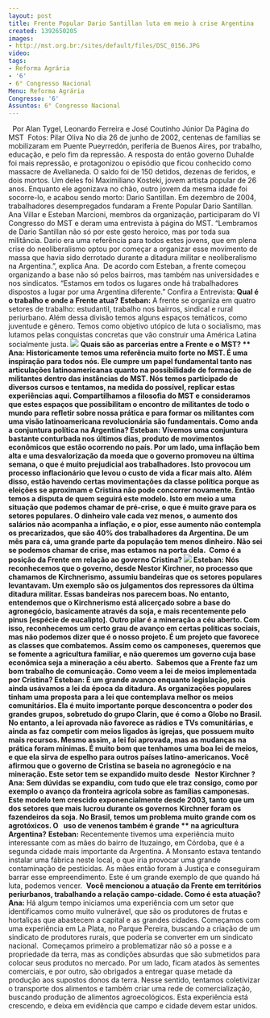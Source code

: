 ```yaml
---
layout: post
title: Frente Popular Dario Santillan luta em meio à crise Argentina
created: 1392650205
images:
- http://mst.org.br:/sites/default/files/DSC_0156.JPG
video: 
tags:
- Reforma Agrária
- '6'
- 6° Congresso Nacional
Menu: Reforma Agrária
Congresso: '6'
Assuntos: 6° Congresso Nacional
---
```



 
Por Alan Tygel, Leonardo Ferreira e José Coutinho Júnior
Da Página do MST 
Fotos: Pilar Oliva
No dia 26 de junho de 2002, centenas de famílias se mobilizaram em Puente Pueyrredón, periferia de Buenos Aires, por trabalho, educação, e pelo fim da repressão.
A resposta do então governo Duhalde foi mais repressão, e protagonizou o episódio que ficou conhecido como massacre de Avellaneda. O saldo foi de 150 detidos, dezenas de feridos, e dois mortos.
Um deles foi Maximiliano Kosteki, jovem artista popular de 26 anos. Enquanto ele agonizava no chão, outro jovem da mesma idade foi socorre-lo, e acabou sendo morto: Dario Santillan.
Em dezembro de 2004, trabalhadores desempregados fundaram a Frente Popular Dario Santillan. Ana Villar e Esteban Marcioni, membros da organização, participaram do VI Congresso do MST e deram uma entrevista à página do MST.
“Lembramos de Dario Santillan não só por este gesto heroico, mas por toda sua militância. Dario era uma referência para todos estes jovens, que em plena crise do neoliberalismo optou por começar a organizar esse movimento de massa que havia sido derrotado durante a ditadura militar e neoliberalismo na Argentina.”, explica Ana. 
De acordo com Esteban, a frente começou organizando a base não só pelos bairros, mas também nas universidades e nos sindicatos. “Estamos em todos os lugares onde há trabalhadores dispostos a lugar por uma Argentina diferente.” Confira a Entrevista:
**Qual é o trabalho e onde a Frente atua?**
**Esteban:**
 A frente se organiza em quatro setores de trabalho: estudantil, trabalho nos bairros, sindical e rural periurbano. Além dessa divisão temos alguns espaços temáticos, como juventude e gênero.
Temos como objetivo utópico de luta o socialismo, mas lutamos pelas conquistas concretas que vão construir uma América Latina socialmente justa.
![](/sites/default/files/DSC_0156.JPG)
**Quais são as parcerias entre a Frente e o MST? **
**Ana:**
Historicamente temos uma referência muito forte no MST. É uma inspiração para todos nós. Ele cumpre um papel fundamental tanto nas articulações latinoamericanas quanto na possibilidade de formação de militantes dentro das instâncias do MST.
Nós temos participado de diversos cursos e tentamos, na medida do possível, replicar estas experiências aqui. Compartilhamos a filosofia do MST e consideramos que estes espaços que possibilitam o encontro de militantes de todo o mundo para refletir sobre nossa prática e para formar os militantes com uma visão latinoamericana revolucionária são fundamentais.
**Como anda a conjuntura política na Argentina?**
**Esteban:**
 Vivemos uma conjuntura bastante conturbada nos últimos dias, produto de movimentos econômicos que estão ocorrendo no país. Por um lado, uma inflação bem alta e uma desvalorização da moeda que o governo promoveu na última semana, o que é muito prejudicial aos trabalhadores.
Isto provocou um processo inflacionário que levou o custo de vida a ficar mais alto. Além disso, estão havendo certas movimentações da classe política porque as eleições se aproximam e Cristina não pode concorrer novamente. Então temos a disputa de quem seguirá este modelo.
Isto em meio a uma situação que podemos chamar de pré-crise, o que é muito grave para os setores populares. O dinheiro vale cada vez menos, o aumento dos salários não acompanha a inflação, e o pior, esse aumento não contempla os precarizados, que são 40% dos trabalhadores da Argentina.
De um mês para cá, uma grande parte da população tem menos dinheiro. Não sei se podemos chamar de crise, mas estamos na porta dela. 
**Como é a posição da Frente em relação ao governo Cristina?**
**![](/sites/default/files/DSC_0160.JPG)**
**Esteban:**
 Nós reconhecemos que o governo, desde Nestor Kirchner, no processo que chamamos de Kirchnerismo, assumiu bandeiras que os setores populares levantavam. Um exemplo são os julgamentos dos repressores da última ditadura militar.
Essas bandeiras nos parecem boas. No entanto, entendemos que o Kirchnerismo está alicerçado sobre a base do agronegócio, basicamente através da soja, e mais recentemente pelo pinus [espécie de eucalipto].
Outro pilar é a mineração a céu aberto. Com isso, reconhecemos um certo grau de avanço em certas políticas sociais, mas não podemos dizer que é o nosso projeto. É um projeto que favorece as classes que combatemos.
Assim como os camponeses, queremos que se fomente a agricultura familiar, e não queremos um governo cuja base econômica seja a mineração a céu aberto. 
**Sabemos que a Frente faz um bom trabalho de comunicação. Como veem a lei de meios implementada por Cristina?**
**Esteban:**
 É um grande avanço enquanto legislação, pois ainda usávamos a lei da época da ditadura. As organizações populares tinham uma proposta para a lei que contemplava melhor os meios comunitários.
Ela é muito importante porque desconcentra o poder dos grandes grupos, sobretudo do grupo Clarin, que é como a Globo no Brasil. No entanto, a lei aprovada não favorece as rádios e TVs comunitárias, e ainda as faz competir com meios ligados às igrejas, que possuem muito mais recursos.
Mesmo assim, a lei foi aprovada, mas as mudanças na prática foram mínimas. É muito bom que tenhamos uma boa lei de meios, e que ela sirva de espelho para outros países latino-americanos.
**Você afirmou que o governo de Cristina se baseia no agronegócio e na mineração. Este setor tem se expandido muito desde**
 
**Nestor Kirchner**
**?**
**Ana:**
 Sem dúvidas se expandiu, com tudo que ele traz consigo, como por exemplo o avanço da fronteira agrícola sobre as famílias camponesas.
Este modelo tem crescido exponencialmente desde 2003, tanto que um dos setores que mais lucrou durante os governos Kirchner foram os fazendeiros da soja.
**No Brasil, temos um problema muito grande com os agrotóxicos. O**
 
**uso de venenos também é grande**
** na agricultura Argentina?**
**Esteban:**
Recentemente tivemos uma experiência muito interessante com as mães do bairro de Ituzaingo, em Córdoba, que é a segunda cidade mais importante da Argentina.
A Monsanto estava tentando instalar uma fábrica neste local, o que iria provocar uma grande contaminação de pesticidas. As mães então foram à Justiça e conseguiram barrar esse empreendimento. Este é um grande exemplo de que quando há luta, podemos vencer. 
**Você mencionou a atuação da Frente em territórios periurbanos, trabalhando a relação campo-cidade. Como é esta atuação?**
**Ana:**
Há algum tempo iniciamos uma experiência com um setor que identificamos como muito vulnerável, que são os produtores de frutas e hortaliças que abastecem a capital e as grandes cidades. Começamos com uma experiência em La Plata, no Parque Pereira, buscando a criação de um sindicato de produtores rurais, que poderia se converter em um sindicato nacional. 
Começamos primeiro a problematizar não só a posse e a propriedade da terra, mas as condições absurdas que são submetidos para colocar seus produtos no mercado. Por um lado, ficam atados às sementes comerciais, e por outro, são obrigados a entregar quase metade da produção aos supostos donos da terra.
Nesse sentido, tentamos coletivizar o transporte dos alimentos e também criar uma rede de comercialização, buscando produção de alimentos agroecológicos. Esta experiência está crescendo, e deixa em evidência que campo e cidade devem estar unidos.
 
